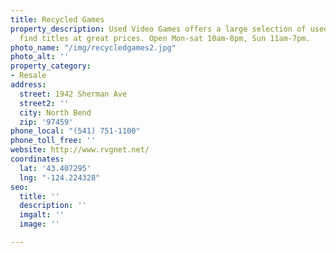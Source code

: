 ```yaml
---
title: Recycled Games
property_description: Used Video Games offers a large selection of used and hard to
  find titles at great prices. Open Mon-sat 10am-8pm, Sun 11am-7pm.
photo_name: "/img/recycledgames2.jpg"
photo_alt: ''
property_category:
- Resale
address:
  street: 1942 Sherman Ave
  street2: ''
  city: North Bend
  zip: '97459'
phone_local: "(541) 751-1100"
phone_toll_free: ''
website: http://www.rvgnet.net/
coordinates:
  lat: '43.407295'
  lng: "-124.224328"
seo:
  title: ''
  description: ''
  imgalt: ''
  image: ''

---
```

